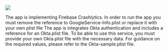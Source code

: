 ![](https://github.com/genesys/mobiledx-samples-ios/blob/master/GenesysMessengerSample/1280x720-PR-Meta-Image.jpeg)

The app is implementing Firebase Crashlytics. In order to run the app you must remove the reference to GoogleService-Info.plist or replace it with your own plist file
The app is integrates Okta authentication and includes a reference for an Okta.plist file. To be able to use this service, you must provide your own Okta.plist file with the necessary data.
    For guidance on the required values, please refer to the Okta-sample.plist file.
